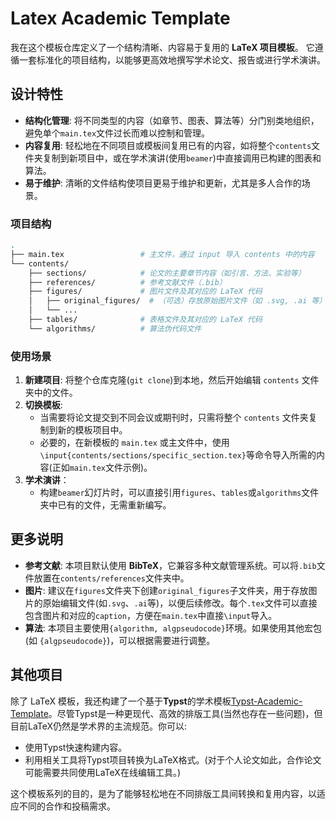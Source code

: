 # Latex Academic Template
我在这个模板仓库定义了一个结构清晰、内容易于复用的 **LaTeX 项目模板**。
它遵循一套标准化的项目结构，以能够更高效地撰写学术论文、报告或进行学术演讲。


## 设计特性
- **结构化管理**: 将不同类型的内容（如章节、图表、算法等）分门别类地组织，避免单个`main.tex`文件过长而难以控制和管理。
- **内容复用**: 轻松地在不同项目或模板间复用已有的内容，如将整个`contents`文件夹复制到新项目中，或在学术演讲(使用`beamer`)中直接调用已构建的图表和算法。
- **易于维护**: 清晰的文件结构使项目更易于维护和更新，尤其是多人合作的场景。


### 项目结构
```bash
.
├── main.tex                 # 主文件，通过 input 导入 contents 中的内容
└── contents/
    ├── sections/            # 论文的主要章节内容（如引言、方法、实验等）
    ├── references/          # 参考文献文件（.bib）
    ├── figures/             # 图片文件及其对应的 LaTeX 代码
    │   ├── original_figures/  # （可选）存放原始图片文件（如 .svg, .ai 等）
    │   └── ...
    ├── tables/              # 表格文件及其对应的 LaTeX 代码
    └── algorithms/          # 算法伪代码文件
```

### 使用场景
1. **新建项目**: 将整个仓库克隆(`git clone`)到本地，然后开始编辑 `contents` 文件夹中的文件。
1. **切换模板**: 
   - 当需要将论文提交到不同会议或期刊时，只需将整个 `contents` 文件夹复制到新的模板项目中。
   - 必要的，在新模板的 `main.tex` 或主文件中，使用`\input{contents/sections/specific_section.tex}`等命令导入所需的内容(正如`main.tex`文件示例)。
1. **学术演讲**：
   - 构建`beamer`幻灯片时，可以直接引用`figures`、`tables`或`algorithms`文件夹中已有的文件，无需重新编写。


## 更多说明
- **参考文献**: 本项目默认使用 **BibTeX**，它兼容多种文献管理系统。可以将`.bib`文件放置在`contents/references`文件夹中。
- **图片**: 建议在`figures`文件夹下创建`original_figures`子文件夹，用于存放图片的原始编辑文件(如`.svg`、`.ai`等)，以便后续修改。每个`.tex`文件可以直接包含图片和对应的`caption`，方便在`main.tex`中直接`\input`导入。
- **算法**: 本项目主要使用`{algorithm, algpseudocode}`环境。如果使用其他宏包(如 `{algpseudocode}`)，可以根据需要进行调整。


## 其他项目
除了 LaTeX 模板，我还构建了一个基于**Typst**的学术模板[Typst-Academic-Template](https://github.com/yuliu625/Yu-Typst-Academic-Template)。尽管Typst是一种更现代、高效的排版工具(当然也存在一些问题)，但目前LaTeX仍然是学术界的主流规范。你可以:
- 使用Typst快速构建内容。
- 利用相关工具将Typst项目转换为LaTeX格式。(对于个人论文如此，合作论文可能需要共同使用LaTeX在线编辑工具。)

这个模板系列的目的，是为了能够轻松地在不同排版工具间转换和复用内容，以适应不同的合作和投稿需求。

